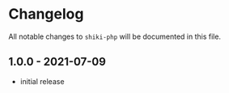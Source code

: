 # Changelog

All notable changes to `shiki-php` will be documented in this file.

## 1.0.0 - 2021-07-09

- initial release

